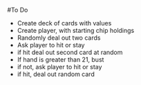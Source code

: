 #To Do

* Create deck of cards with values
* Create player, with starting chip holdings
* Randomly deal out two cards
* Ask player to hit or stay
* if hit deal out second card at random
* If hand is greater than 21, bust
* if not, ask player to hit or stay
* if hit, deal out random card
